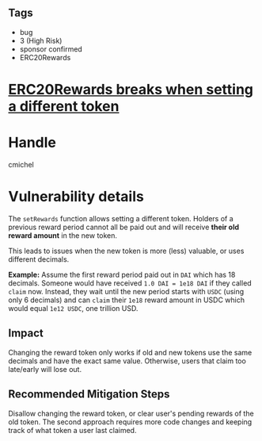 ## Tags

- bug
- 3 (High Risk)
- sponsor confirmed
- ERC20Rewards

# [ERC20Rewards breaks when setting a different token](https://github.com/code-423n4/2021-08-yield-findings/issues/29) 

# Handle

cmichel


# Vulnerability details

The `setRewards` function allows setting a different token.
Holders of a previous reward period cannot all be paid out and will receive **their old reward amount** in the new token.

This leads to issues when the new token is more (less) valuable, or uses different decimals.

**Example:** Assume the first reward period paid out in `DAI` which has 18 decimals. Someone would have received `1.0 DAI = 1e18 DAI` if they called `claim` now. Instead, they wait until the new period starts with `USDC` (using only 6 decimals) and can `claim` their `1e18` reward amount in USDC which would equal `1e12 USDC`, one trillion USD.

## Impact
Changing the reward token only works if old and new tokens use the same decimals and have the exact same value. Otherwise, users that claim too late/early will lose out.

## Recommended Mitigation Steps
Disallow changing the reward token, or clear user's pending rewards of the old token. The second approach requires more code changes and keeping track of what token a user last claimed.


